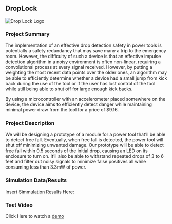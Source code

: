 ## DropLock 

![Drop Lock Logo](/DropLock-Website/assets/MicrosoftTeams-image(1).png)

### Project Summary

The implementation of an effective drop detection safety in power tools is potentially a safety redundancy that may save many a trip to the emergency room.
However, the difficulty of such a device is that an effective impulse detection algorithm in a noisy environment is often non-linear, requiring a convolutional process at every signal received. However, by putting a weighting the most recent data points over the older ones, an algorithm may be able to efficiently determine whether a device had a small jump from kick back during the use of the tool or if the user has lost control of the tool while still being able to shut off for large enough kick backs. 

By using a microcontroller with an accelerometer placed somewhere on the device, the device aims to efficiently detect danger while maintaining minimal power draw from the tool for a price of $9.16.


### Project Description

We will be designing a prototype of a module for a power tool that’ll be able to detect free fall. 
Eventually, when free fall is detected, the power tool will shut off minimizing unwanted damage.
Our prototype will be able to detect free fall within 0.5 seconds of the initial drop, causing an LED on its enclosure to turn on.
It’ll also be able to withstand repeated drops of 3 to 6 feet and filter out noisy signals to minimize false positives all while consuming less than 3.3mW of power. 


### Simulation Data/Results 

Insert Simmulation Results Here:

### Test Video

Click Here to watch a [demo](https://support.github.com/contact) 
